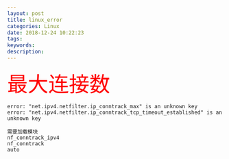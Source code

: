```yaml
---
layout: post
title: linux_error
categories: Linux
date: 2018-12-24 10:22:23
tags:
keywords:
description:
---
```


<font color="red" size='10'>最大连接数</font>  
```auto错误
error: "net.ipv4.netfilter.ip_conntrack_max" is an unknown key
error: "net.ipv4.netfilter.ip_conntrack_tcp_timeout_established" is an unknown key

需要加载模块
nf_conntrack_ipv4
nf_conntrack
auto
```